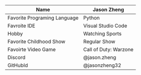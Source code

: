 | Name | Jason Zheng |
| ---------------------------- | ------------------------------|
| Favorite Programing Language | Python |
| Favroite IDE | Visual Studio Code |
| Hobby | Watching Sports |
| Favorite Childhood Show | Regular Show |
| Favoirte Video Game | Call of Duty: Warzone |
| Discord | @jason.zheng |
| GitHubId | @jasonzheng32 |
